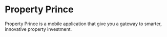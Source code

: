 # Property Prince
Property Prince is a mobile application that give you a gateway to smarter, innovative property investment. 
